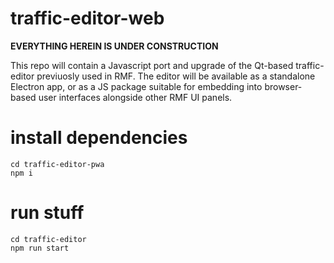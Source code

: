 # traffic-editor-web

**EVERYTHING HEREIN IS UNDER CONSTRUCTION**

This repo will contain a Javascript port and upgrade of the Qt-based traffic-editor previuosly used in RMF.
The editor will be available as a standalone Electron app, or as a JS package suitable for embedding into browser-based user interfaces alongside other RMF UI panels.

# install dependencies

```
cd traffic-editor-pwa
npm i
```

# run stuff
```
cd traffic-editor
npm run start
```
